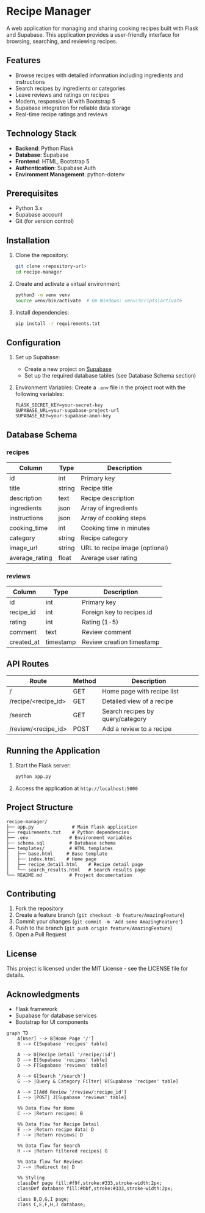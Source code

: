 # Recipe Manager

A web application for managing and sharing cooking recipes built with Flask and Supabase. This application provides a user-friendly interface for browsing, searching, and reviewing recipes.

## Features

- Browse recipes with detailed information including ingredients and instructions
- Search recipes by ingredients or categories
- Leave reviews and ratings on recipes
- Modern, responsive UI with Bootstrap 5
- Supabase integration for reliable data storage
- Real-time recipe ratings and reviews

## Technology Stack

- **Backend**: Python Flask
- **Database**: Supabase
- **Frontend**: HTML, Bootstrap 5
- **Authentication**: Supabase Auth
- **Environment Management**: python-dotenv

## Prerequisites

- Python 3.x
- Supabase account
- Git (for version control)

## Installation

1. Clone the repository:
   ```bash
   git clone <repository-url>
   cd recipe-manager
   ```

2. Create and activate a virtual environment:
   ```bash
   python3 -m venv venv
   source venv/bin/activate  # On Windows: venv\Scripts\activate
   ```

3. Install dependencies:
   ```bash
   pip install -r requirements.txt
   ```

## Configuration

1. Set up Supabase:
   - Create a new project on [Supabase](https://supabase.com)
   - Set up the required database tables (see Database Schema section)

2. Environment Variables:
   Create a `.env` file in the project root with the following variables:
   ```
   FLASK_SECRET_KEY=your-secret-key
   SUPABASE_URL=your-supabase-project-url
   SUPABASE_KEY=your-supabase-anon-key
   ```

## Database Schema

### recipes
| Column         | Type          | Description                    |
|----------------|---------------|--------------------------------|
| id             | int          | Primary key                    |
| title          | string       | Recipe title                   |
| description    | text         | Recipe description             |
| ingredients    | json         | Array of ingredients           |
| instructions   | json         | Array of cooking steps         |
| cooking_time   | int          | Cooking time in minutes        |
| category       | string       | Recipe category               |
| image_url      | string       | URL to recipe image (optional) |
| average_rating | float        | Average user rating           |

### reviews
| Column      | Type      | Description                    |
|-------------|-----------|--------------------------------|
| id          | int       | Primary key                    |
| recipe_id   | int       | Foreign key to recipes.id      |
| rating      | int       | Rating (1-5)                   |
| comment     | text      | Review comment                 |
| created_at  | timestamp | Review creation timestamp      |

## API Routes

| Route                    | Method | Description                      |
|-------------------------|--------|----------------------------------|
| /                       | GET    | Home page with recipe list       |
| /recipe/<recipe_id>     | GET    | Detailed view of a recipe        |
| /search                 | GET    | Search recipes by query/category |
| /review/<recipe_id>     | POST   | Add a review to a recipe        |

## Running the Application

1. Start the Flask server:
   ```bash
   python app.py
   ```

2. Access the application at `http://localhost:5000`

## Project Structure

```
recipe-manager/
├── app.py              # Main Flask application
├── requirements.txt    # Python dependencies
├── .env               # Environment variables
├── schema.sql         # Database schema
├── templates/         # HTML templates
│   ├── base.html     # Base template
│   ├── index.html    # Home page
│   ├── recipe_detail.html    # Recipe detail page
│   └── search_results.html   # Search results page
└── README.md          # Project documentation
```

## Contributing

1. Fork the repository
2. Create a feature branch (`git checkout -b feature/AmazingFeature`)
3. Commit your changes (`git commit -m 'Add some AmazingFeature'`)
4. Push to the branch (`git push origin feature/AmazingFeature`)
5. Open a Pull Request

## License

This project is licensed under the MIT License - see the LICENSE file for details.

## Acknowledgments

- Flask framework
- Supabase for database services
- Bootstrap for UI components

```mermaid
graph TD
    A[User] --> B[Home Page '/']
    B --> C[Supabase 'recipes' table]
    
    A --> D[Recipe Detail '/recipe/:id']
    D --> E[Supabase 'recipes' table]
    D --> F[Supabase 'reviews' table]
    
    A --> G[Search '/search']
    G --> |Query & Category Filter| H[Supabase 'recipes' table]
    
    A --> I[Add Review '/review/:recipe_id']
    I --> |POST| J[Supabase 'reviews' table]
    
    %% Data flow for Home
    C --> |Return recipes| B
    
    %% Data flow for Recipe Detail
    E --> |Return recipe data| D
    F --> |Return reviews| D
    
    %% Data flow for Search
    H --> |Return filtered recipes| G
    
    %% Data flow for Reviews
    J --> |Redirect to| D

    %% Styling
    classDef page fill:#f9f,stroke:#333,stroke-width:2px;
    classDef database fill:#bbf,stroke:#333,stroke-width:2px;
    
    class B,D,G,I page;
    class C,E,F,H,J database;
```